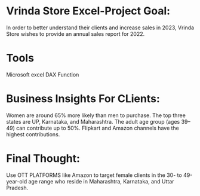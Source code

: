 # Vrinda Store Excel-Project Goal: 
In order to better understand their clients and increase sales in 2023, Vrinda Store wishes to provide an annual sales report for 2022.
# Tools
Microsoft excel
DAX Function
# Business Insights For CLients: 
Women are around 65% more likely than men to purchase.
The top three states are UP, Karnataka, and Maharashtra.
The adult age group (ages 39–49) can contribute up to 50%.
Flipkart and Amazon channels have the highest contributions.

# Final Thought: 
Use OTT PLATFORMS like Amazon to target female clients in the 30- to 49-year-old age range who reside in Maharashtra, Karnataka, and Uttar Pradesh.


